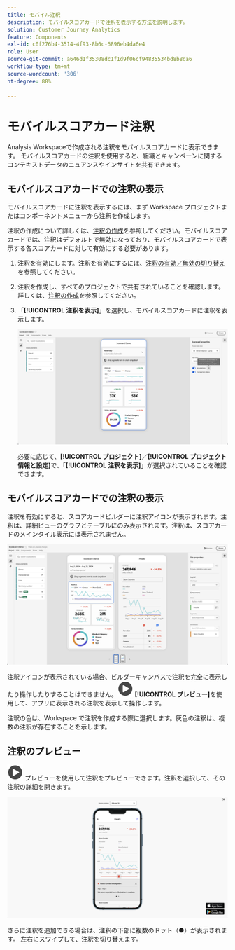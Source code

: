 ```yaml
---
title: モバイル注釈
description: モバイルスコアカードで注釈を表示する方法を説明します。
solution: Customer Journey Analytics
feature: Components
exl-id: c0f276b4-3514-4f93-8b6c-6896eb4da6e4
role: User
source-git-commit: a646d1f35308dc1f1d9f06cf94835534bd8b8da6
workflow-type: tm+mt
source-wordcount: '306'
ht-degree: 88%

---
```



# モバイルスコアカード注釈

Analysis Workspaceで作成される注釈をモバイルスコアカードに表示できます。 モバイルスコアカードの注釈を使用すると、組織とキャンペーンに関するコンテキストデータのニュアンスやインサイトを共有できます。


## モバイルスコアカードでの注釈の表示

モバイルスコアカードに注釈を表示するには、まず Workspace プロジェクトまたはコンポーネントメニューから注釈を作成します。

注釈の作成について詳しくは、[注釈の作成](create-annotations.md)を参照してください。モバイルスコアカードでは、注釈はデフォルトで無効になっており、モバイルスコアカードで表示する各スコアカードに対して有効にする必要があります。

1. 注釈を有効にします。注釈を有効にするには、[注釈の有効／無効の切り替え](overview.md#turn-annotations-on-or-off)を参照してください。

1. 注釈を作成し、すべてのプロジェクトで共有されていることを確認します。詳しくは、[注釈の作成](create-annotations.md)を参照してください。

1. 「**[!UICONTROL 注釈を表示]**」を選択し、モバイルスコアカードに注釈を表示します。

   ![スコアカードのモバイル注釈オプション。](assets/annotations-scorecard-onoff.png)

   必要に応じて、**[!UICONTROL プロジェクト]**／**[!UICONTROL プロジェクト情報と設定]**&#x200B;で、「**[!UICONTROL 注釈を表示]**」が選択されていることを確認できます。

## モバイルスコアカードでの注釈の表示

注釈を有効にすると、スコアカードビルダーに注釈アイコンが表示されます。注釈は、詳細ビューのグラフとテーブルにのみ表示されます。注釈は、スコアカードのメインタイル表示には表示されません。

![注釈アイコンをハイライト表示するスコアカードビルダー。](assets/annotations-scorecard.png)

注釈アイコンが表示されている場合、ビルダーキャンバスで注釈を完全に表示したり操作したりすることはできません。![PlayCircle](/help/assets/icons/PlayCircle.svg) **[!UICONTROL プレビュー]**&#x200B;を使用して、アプリに表示される注釈を表示して操作します。

注釈の色は、Workspace で注釈を作成する際に選択します。灰色の注釈は、複数の注釈が存在することを示します。

## 注釈のプレビュー

![PlayCircle](/help/assets/icons/PlayCircle.svg) プレビューを使用して注釈をプレビューできます。注釈を選択して、その注釈の詳細を開きます。

![注釈モバイルスコアカードのプレビュー](assets/annotations-scorecard-preview.png)

さらに注釈を追加できる場合は、注釈の下部に複数のドット（●）が表示されます。 左右にスワイプして、注釈を切り替えます。
